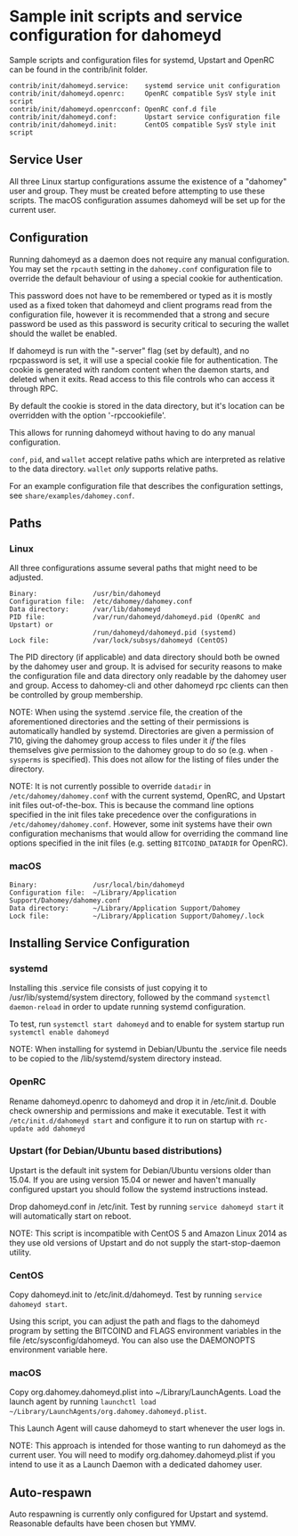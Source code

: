 Sample init scripts and service configuration for dahomeyd
==========================================================

Sample scripts and configuration files for systemd, Upstart and OpenRC
can be found in the contrib/init folder.

    contrib/init/dahomeyd.service:    systemd service unit configuration
    contrib/init/dahomeyd.openrc:     OpenRC compatible SysV style init script
    contrib/init/dahomeyd.openrcconf: OpenRC conf.d file
    contrib/init/dahomeyd.conf:       Upstart service configuration file
    contrib/init/dahomeyd.init:       CentOS compatible SysV style init script

Service User
---------------------------------

All three Linux startup configurations assume the existence of a "dahomey" user
and group.  They must be created before attempting to use these scripts.
The macOS configuration assumes dahomeyd will be set up for the current user.

Configuration
---------------------------------

Running dahomeyd as a daemon does not require any manual configuration. You may
set the `rpcauth` setting in the `dahomey.conf` configuration file to override
the default behaviour of using a special cookie for authentication.

This password does not have to be remembered or typed as it is mostly used
as a fixed token that dahomeyd and client programs read from the configuration
file, however it is recommended that a strong and secure password be used
as this password is security critical to securing the wallet should the
wallet be enabled.

If dahomeyd is run with the "-server" flag (set by default), and no rpcpassword is set,
it will use a special cookie file for authentication. The cookie is generated with random
content when the daemon starts, and deleted when it exits. Read access to this file
controls who can access it through RPC.

By default the cookie is stored in the data directory, but it's location can be overridden
with the option '-rpccookiefile'.

This allows for running dahomeyd without having to do any manual configuration.

`conf`, `pid`, and `wallet` accept relative paths which are interpreted as
relative to the data directory. `wallet` *only* supports relative paths.

For an example configuration file that describes the configuration settings,
see `share/examples/dahomey.conf`.

Paths
---------------------------------

### Linux

All three configurations assume several paths that might need to be adjusted.

    Binary:              /usr/bin/dahomeyd
    Configuration file:  /etc/dahomey/dahomey.conf
    Data directory:      /var/lib/dahomeyd
    PID file:            /var/run/dahomeyd/dahomeyd.pid (OpenRC and Upstart) or
                         /run/dahomeyd/dahomeyd.pid (systemd)
    Lock file:           /var/lock/subsys/dahomeyd (CentOS)

The PID directory (if applicable) and data directory should both be owned by the
dahomey user and group. It is advised for security reasons to make the
configuration file and data directory only readable by the dahomey user and
group. Access to dahomey-cli and other dahomeyd rpc clients can then be
controlled by group membership.

NOTE: When using the systemd .service file, the creation of the aforementioned
directories and the setting of their permissions is automatically handled by
systemd. Directories are given a permission of 710, giving the dahomey group
access to files under it _if_ the files themselves give permission to the
dahomey group to do so (e.g. when `-sysperms` is specified). This does not allow
for the listing of files under the directory.

NOTE: It is not currently possible to override `datadir` in
`/etc/dahomey/dahomey.conf` with the current systemd, OpenRC, and Upstart init
files out-of-the-box. This is because the command line options specified in the
init files take precedence over the configurations in
`/etc/dahomey/dahomey.conf`. However, some init systems have their own
configuration mechanisms that would allow for overriding the command line
options specified in the init files (e.g. setting `BITCOIND_DATADIR` for
OpenRC).

### macOS

    Binary:              /usr/local/bin/dahomeyd
    Configuration file:  ~/Library/Application Support/Dahomey/dahomey.conf
    Data directory:      ~/Library/Application Support/Dahomey
    Lock file:           ~/Library/Application Support/Dahomey/.lock

Installing Service Configuration
-----------------------------------

### systemd

Installing this .service file consists of just copying it to
/usr/lib/systemd/system directory, followed by the command
`systemctl daemon-reload` in order to update running systemd configuration.

To test, run `systemctl start dahomeyd` and to enable for system startup run
`systemctl enable dahomeyd`

NOTE: When installing for systemd in Debian/Ubuntu the .service file needs to be copied to the /lib/systemd/system directory instead.

### OpenRC

Rename dahomeyd.openrc to dahomeyd and drop it in /etc/init.d.  Double
check ownership and permissions and make it executable.  Test it with
`/etc/init.d/dahomeyd start` and configure it to run on startup with
`rc-update add dahomeyd`

### Upstart (for Debian/Ubuntu based distributions)

Upstart is the default init system for Debian/Ubuntu versions older than 15.04. If you are using version 15.04 or newer and haven't manually configured upstart you should follow the systemd instructions instead.

Drop dahomeyd.conf in /etc/init.  Test by running `service dahomeyd start`
it will automatically start on reboot.

NOTE: This script is incompatible with CentOS 5 and Amazon Linux 2014 as they
use old versions of Upstart and do not supply the start-stop-daemon utility.

### CentOS

Copy dahomeyd.init to /etc/init.d/dahomeyd. Test by running `service dahomeyd start`.

Using this script, you can adjust the path and flags to the dahomeyd program by
setting the BITCOIND and FLAGS environment variables in the file
/etc/sysconfig/dahomeyd. You can also use the DAEMONOPTS environment variable here.

### macOS

Copy org.dahomey.dahomeyd.plist into ~/Library/LaunchAgents. Load the launch agent by
running `launchctl load ~/Library/LaunchAgents/org.dahomey.dahomeyd.plist`.

This Launch Agent will cause dahomeyd to start whenever the user logs in.

NOTE: This approach is intended for those wanting to run dahomeyd as the current user.
You will need to modify org.dahomey.dahomeyd.plist if you intend to use it as a
Launch Daemon with a dedicated dahomey user.

Auto-respawn
-----------------------------------

Auto respawning is currently only configured for Upstart and systemd.
Reasonable defaults have been chosen but YMMV.

